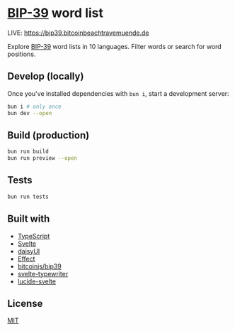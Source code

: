 # [BIP-39](https://github.com/bitcoin/bips/blob/master/bip-0039/bip-0039-wordlists.md) word list

LIVE: https://bip39.bitcoinbeachtravemuende.de

Explore [BIP-39](https://github.com/bitcoin/bips/blob/master/bip-0039/bip-0039-wordlists.md) word lists in 10 languages. Filter words or search for word positions.

## Develop (locally)

Once you've installed dependencies with `bun i`, start a development server:

```bash
bun i # only once
bun dev --open
```

## Build (production)

```bash
bun run build
bun run preview --open
```

## Tests

```bash
bun run tests
```

## Built with

- [TypeScript](https://www.typescriptlang.org/)
- [Svelte](https://svelte.dev/)
- [daisyUI](https://daisyui.com/)
- [Effect](https://effect.website/)
- [bitcoinjs/bip39](https://github.com/bitcoinjs/bip39)
- [svelte-typewriter](https://github.com/satohshi/svelte-typewriter)
- [lucide-svelte](https://lucide.dev/)

## License

[MIT](./LICENSE)
